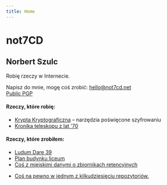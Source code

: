 ```yaml
---
title: Home
---
```


<h1 class="logo">not7CD</h1>
<h2>Norbert Szulc</h2>
<p>Robię rzeczy w Internecie.</p>
<p>Napisz do mnie, mogę coś zrobić: <a href="mailto:hello@not7cd.net" class="">hello@not7cd.net</a>
<br><a href="/pgp.txt">Public PGP</a></p>
<h4>Rzeczy, które robię:</h4>

- [Krypta Kryptograficzna](https://crypt.not7cd.net/) – narzędzia poświęcone szyfrowaniu
- [Kronika teleskopu z lat '70](https://teleskop-ilo.netlify.com/)

<h4>Rzeczy, które zrobiłem:</h4>

- [Ludum Dare 39](https://not7cd.github.io/ld-39/)
- [Plan budynku liceum](https://stairway-wizardry.herokuapp.com/)
- [Coś z miejskimi danymi o zbiornikach retencyjnych](https://wet-lions.herokuapp.com/)
<!-- - [Coś d
o przetwarzania dokumentów](https://github.com/not7cd/fluffy-spork) przy użyciu tesseracta, imagemagick i przeświadczeniu, że umiem tworzyć pipeline po dwóch tygodniach programowania w Pythonie.</li> -->
- [Coś na pewno w jednym z kilkudziesięciu repozytoriów.](https://github.com/not7cd)
